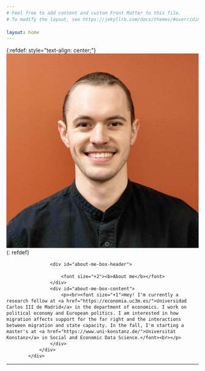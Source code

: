 ```yaml
---
# Feel free to add content and custom Front Matter to this file.
# To modify the layout, see https://jekyllrb.com/docs/themes/#overriding-theme-defaults

layout: home
---
```


{:refdef: style="text-align: center;"}
![tb_head](https://raw.githubusercontent.com/tylerjamesbrown7/tylerjamesbrown7.github.io/master/images/tb_photo.jpg)
{: refdef}

<div id="about-me-container">
                <div id="inner">
                
                    <div id="about-me-box-header">
 
                        <font size="+2"><b>About me</b></font>
                    </div>
                    <div id="about-me-box-content">
                        <p><br><font size="+1">Hey! I'm currently a research fellow at <a href="https://economia.uc3m.es/">Universidad Carlos III de Madrid</a> in the department of economics. I work on political economy and European politics. I am interested in how migration affects support for the far right and the interactions between migration and state capacity. In the fall, I'm starting a master's at <a href="https://www.uni-konstanz.de/">Universität Konstanz</a> in Social and Economic Data Science.</font><br></p>
                    </div>
                </div>
            </div>





-----








          
<br>








